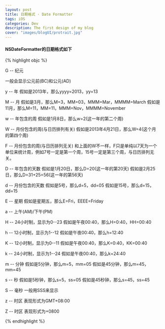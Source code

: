 ```yaml
---
layout: post
title: 日期格式 · Date Formatter
tags: iOS
categories: Dev
description: The first design of my blog
cover: "images/blogUI/protrait.jpg"
---
```


#### NSDateFormatter的日期格式如下 ####

{% highlight objc %}

G -- 纪元

一般会显示公元前(BC)和公元(AD)

y -- 年
假如是2013年，那么yyyy=2013，yy=13  

M -- 月
假如是3月，那么M=3，MM=03，MMM=Mar，MMMM=March
假如是11月，那么M=11，MM=11，MMM=Nov，MMMM=November

w -- 年包含的周
假如是1月8日，那么w=2(这一年的第二个周)

W -- 月份包含的周(与日历排列有关)
假如是2013年4月21日，那么W=4(这个月的第四个周)

F -- 月份包含的周(与日历排列无关)
和上面的W不一样，F只是单纯以7天为一个单位来统计周，例如7号一定是第一个周，15号一定是第三个周，与日历排列无关。

D -- 年包含的天数
假如是1月20日，那么D=20(这一年的第20天)
假如是2月25日，那么D=31+25=56(这一年的第56天)

d -- 月份包含的天数
假如是5号，那么d=5，dd=05
假如是15号，那么d=15，dd=15

E -- 星期 
假如是星期五，那么E=Fri，EEEE=Friday

a -- 上午(AM)/下午(PM)

H -- 24小时制，显示为0--23
假如是午夜00:40，那么H=0:40，HH=00:40

h -- 12小时制，显示为1--12
假如是午夜00:40，那么h=12:40

K -- 12小时制，显示为0--11
假如是午夜00:40，那么K=0:40，KK=00:40

k -- 24小时制，显示为1--24
假如是午夜00:40，那么k=24:40

m -- 分钟
假如是5分钟，那么m=5，mm=05
假如是45分钟，那么m=45，mm=45

s -- 秒
假如是5秒钟，那么s=5，ss=05
假如是45秒钟，那么s=45，ss=45

S -- 毫秒
一般用SSS来显示

z -- 时区
表现形式为GMT+08:00
 
Z -- 时区
表现形式为+0800

{% endhighlight %}

